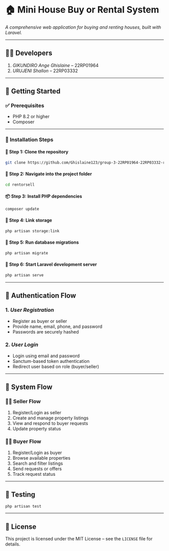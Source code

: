 # 🏠 Mini House Buy or Rental System

_A comprehensive web application for buying and renting houses, built with Laravel._

---

## 👩‍💼 Developers

1. *GIKUNDIRO Ange Ghislaine* – 22RP01964  
2. *URUJENI Shallon* – 22RP03332

---

## 🚀 Getting Started

### ✅ Prerequisites

- PHP 8.2 or higher  
- Composer  

---

### 🔧 Installation Steps

#### 📁 Step 1: Clone the repository
```bash
git clone https://github.com/Ghislaine123/group-3-22RP01964-22RP03332-rentorsell.git
```

#### 📂 Step 2: Navigate into the project folder
```bash
cd rentorsell
```

#### 📦 Step 3: Install PHP dependencies
```bash
composer update
```

#### 🔗 Step 4: Link storage
```bash
php artisan storage:link
```

#### 🧱 Step 5: Run database migrations
```bash
php artisan migrate
```

#### 🚀 Step 6: Start Laravel development server
```bash
php artisan serve
```

---

## 🔐 Authentication Flow

### 1. *User Registration*
- Register as buyer or seller  
- Provide name, email, phone, and password  
- Passwords are securely hashed  

### 2. *User Login*
- Login using email and password  
- Sanctum-based token authentication  
- Redirect user based on role (buyer/seller)  

---

## 🔄 System Flow

### 👨‍💼 Seller Flow
1. Register/Login as seller  
2. Create and manage property listings  
3. View and respond to buyer requests  
4. Update property status  

### 🧑‍💼 Buyer Flow
1. Register/Login as buyer  
2. Browse available properties  
3. Search and filter listings  
4. Send requests or offers  
5. Track request status  

---

## 🧪 Testing
```bash
php artisan test
```

---

## 📄 License

This project is licensed under the MIT License – see the `LICENSE` file for details.
